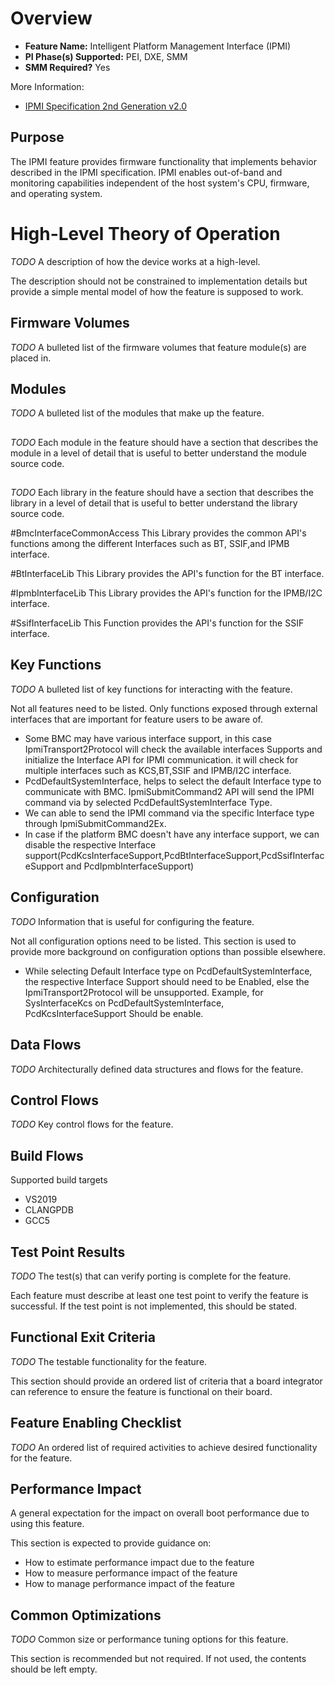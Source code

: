 # Overview
* **Feature Name:** Intelligent Platform Management Interface (IPMI)
* **PI Phase(s) Supported:** PEI, DXE, SMM
* **SMM Required?** Yes

More Information:
* [IPMI Specification 2nd Generation v2.0](https://www.intel.com/content/dam/www/public/us/en/documents/product-briefs/ipmi-second-gen-interface-spec-v2-rev1-1.pdf)

## Purpose
The IPMI feature provides firmware functionality that implements behavior described in the IPMI specification. IPMI
enables out-of-band and monitoring capabilities independent of the host system's CPU, firmware, and operating system.

# High-Level Theory of Operation
*_TODO_*
A description of how the device works at a high-level.

The description should not be constrained to implementation details but provide a simple mental model of how the
feature is supposed to work.

## Firmware Volumes
*_TODO_*
A bulleted list of the firmware volumes that feature module(s) are placed in.

## Modules
*_TODO_*
A bulleted list of the modules that make up the feature.

## <Module Name>
*_TODO_*
Each module in the feature should have a section that describes the module in a level of detail that is useful
to better understand the module source code.

## <Library Name>
*_TODO_*
Each library in the feature should have a section that describes the library in a level of detail that is useful
to better understand the library source code.

#BmcInterfaceCommonAccess
This Library provides the common API's functions among the different Interfaces such as BT, SSIF,and IPMB interface.

#BtInterfaceLib
This Library provides the API's function for the BT interface.

#IpmbInterfaceLib
This Library provides the API's function for the IPMB/I2C interface.

#SsifInterfaceLib
This Function provides the API's function for the SSIF interface.

## Key Functions
*_TODO_*
A bulleted list of key functions for interacting with the feature.

Not all features need to be listed. Only functions exposed through external interfaces that are important for feature
users to be aware of.

* Some BMC may have various interface support, in this case IpmiTransport2Protocol will check the available interfaces Supports
and initialize the Interface API for IPMI communication. it will check for multiple interfaces  such as KCS,BT,SSIF and IPMB/I2C interface.
* PcdDefaultSystemInterface, helps to select the default Interface type to communicate with BMC.
IpmiSubmitCommand2 API will send the IPMI command via by selected PcdDefaultSystemInterface Type.
* We can able to send the IPMI command via the specific Interface type through IpmiSubmitCommand2Ex.
* In case if the platform BMC doesn't have any interface support, we can disable the
respective Interface support(PcdKcsInterfaceSupport,PcdBtInterfaceSupport,PcdSsifInterfaceSupport and PcdIpmbInterfaceSupport)

## Configuration
*_TODO_*
Information that is useful for configuring the feature.

Not all configuration options need to be listed. This section is used to provide more background on configuration
options than possible elsewhere.

* While selecting Default Interface type on PcdDefaultSystemInterface, the respective Interface Support should need to be Enabled,
else the IpmiTransport2Protocol will be unsupported. Example, for SysInterfaceKcs on PcdDefaultSystemInterface, PcdKcsInterfaceSupport Should be enable.


## Data Flows
*_TODO_*
Architecturally defined data structures and flows for the feature.

## Control Flows
*_TODO_*
Key control flows for the feature.

## Build Flows
Supported build targets
* VS2019
* CLANGPDB
* GCC5

## Test Point Results
*_TODO_*
The test(s) that can verify porting is complete for the feature.

Each feature must describe at least one test point to verify the feature is successful. If the test point is not
implemented, this should be stated.

## Functional Exit Criteria
*_TODO_*
The testable functionality for the feature.

This section should provide an ordered list of criteria that a board integrator can reference to ensure the feature is
functional on their board.

## Feature Enabling Checklist
*_TODO_*
An ordered list of required activities to achieve desired functionality for the feature.

## Performance Impact
A general expectation for the impact on overall boot performance due to using this feature.

This section is expected to provide guidance on:
* How to estimate performance impact due to the feature
* How to measure performance impact of the feature
* How to manage performance impact of the feature

## Common Optimizations
*_TODO_*
Common size or performance tuning options for this feature.

This section is recommended but not required. If not used, the contents should be left empty.
